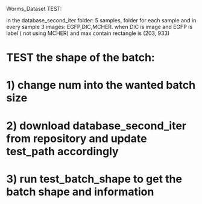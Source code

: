 
Worms_Dataset TEST: 

in the database_second_iter folder:
5 samples, folder for each sample and in every sample 3 images: EGFP,DIC,MCHER.
when DIC is image and EGFP is label ( not using MCHER)
and max contain rectangle is (203, 933)

# TEST the shape of the batch: 
# 1) change num into the wanted batch size
# 2) download database_second_iter from repository and update test_path accordingly
# 3) run test_batch_shape to get the batch shape and information

